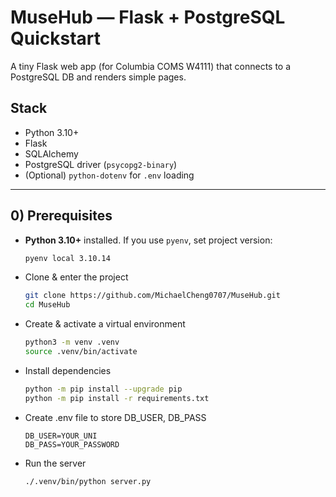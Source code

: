 # MuseHub — Flask + PostgreSQL Quickstart

A tiny Flask web app (for Columbia COMS W4111) that connects to a PostgreSQL DB and renders simple pages.

## Stack
- Python 3.10+
- Flask
- SQLAlchemy
- PostgreSQL driver (`psycopg2-binary`)
- (Optional) `python-dotenv` for `.env` loading

---

## 0) Prerequisites
- **Python 3.10+** installed. If you use `pyenv`, set project version:
    ```bash
    pyenv local 3.10.14
    ```
- Clone & enter the project
    ```bash
    git clone https://github.com/MichaelCheng0707/MuseHub.git
    cd MuseHub
    ```
- Create & activate a virtual environment
    ```bash
    python3 -m venv .venv
    source .venv/bin/activate
    ```

- Install dependencies
    ```bash
    python -m pip install --upgrade pip
    python -m pip install -r requirements.txt
    ```

- Create .env file to store DB_USER, DB_PASS
    ```
    DB_USER=YOUR_UNI
    DB_PASS=YOUR_PASSWORD
    ```

- Run the server
    ```
    ./.venv/bin/python server.py
    ```